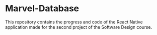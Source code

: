 # Marvel-Database
This repository contains the progress and code of the React Native application made for the second project of the Software Design course.

